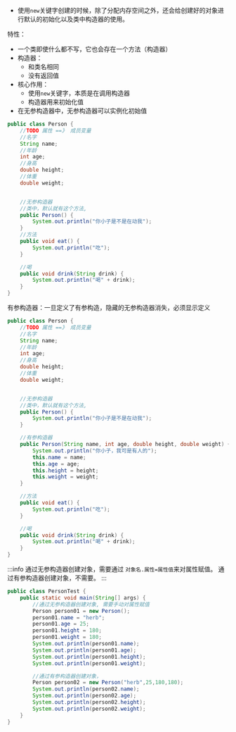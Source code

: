 - 使用`new`关键字创建的时候，除了分配内存空间之外，还会给创建好的对象进行默认的初始化以及类中构造器的使用。

特性：

- 一个类即使什么都不写，它也会存在一个方法（构造器）
- 构造器：
   - 和类名相同
   - 没有返回值
- 核心作用：
   - 使用`new`关键字，本质是在调用构造器
   - 构造器用来初始化值
- 在无参构造器中，无参构造器可以实例化初始值
```java
public class Person {
    //TODO 属性 ==》 成员变量
    //名字
    String name;
    //年龄
    int age;
    //身高
    double height;
    //体重
    double weight;


    //无参构造器
    //类中，默认就有这个方法,
    public Person() {
        System.out.println("你小子是不是在动我");
    }
    //方法
    public void eat() {
        System.out.println("吃");
    }

    //喝
    public void drink(String drink) {
        System.out.println("喝" + drink);
    }
}
```
有参构造器：一旦定义了有参构造，隐藏的无参构造器消失，必须显示定义
```java
public class Person {
    //TODO 属性 ==》 成员变量
    //名字
    String name;
    //年龄
    int age;
    //身高
    double height;
    //体重
    double weight;


    //无参构造器
    //类中，默认就有这个方法,
    public Person() {
        System.out.println("你小子是不是在动我");
    }

    //有参构造器
    public Person(String name, int age, double height, double weight) {
        System.out.println("你小子，我可是有人的");
        this.name = name;
        this.age = age;
        this.height = height;
        this.weight = weight;
    }

    //方法
    public void eat() {
        System.out.println("吃");
    }

    //喝
    public void drink(String drink) {
        System.out.println("喝" + drink);
    }
}
```
:::info
通过无参构造器创建对象，需要通过 `对象名.属性=属性值`来对属性赋值。
通过有参构造器创建对象，不需要。
:::
```java
public class PersonTest {
    public static void main(String[] args) {
        //通过无参构造器创建对象, 需要手动对属性赋值
        Person person01 = new Person();
        person01.name = "herb";
        person01.age = 25;
        person01.height = 180;
        person01.weight = 180;
        System.out.println(person01.name);
        System.out.println(person01.age);
        System.out.println(person01.height);
        System.out.println(person01.weight);

        //通过有参构造器创建对象，
        Person person02 = new Person("herb",25,180,180);
        System.out.println(person02.name);
        System.out.println(person02.age);
        System.out.println(person02.height);
        System.out.println(person02.weight);
    }
}
```
